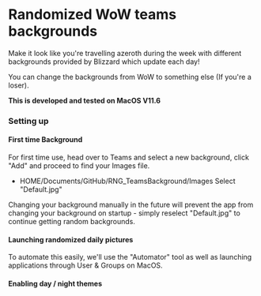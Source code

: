 
# Randomized WoW teams backgrounds
Make it look like you're travelling azeroth during the week with different backgrounds provided by Blizzard which update each day!

You can change the backgrounds from WoW to something else (If you're a loser).

<strong>This is developed and tested on MacOS V11.6</strong>

### Setting up

#### First time Background

For first time use, head over to Teams and select a new background, click "Add" and proceed to find your Images file.
 - HOME/Documents/GitHub/RNG_TeamsBackground/Images
Select "Default.jpg"

Changing your background manually in the future will prevent the app from changing your background on startup - simply reselect "Default.jpg" to continue getting random backgrounds.

#### Launching randomized daily pictures

To automate this easily, we'll use the "Automator" tool as well as launching applications through User & Groups on MacOS.

#### Enabling day / night themes

